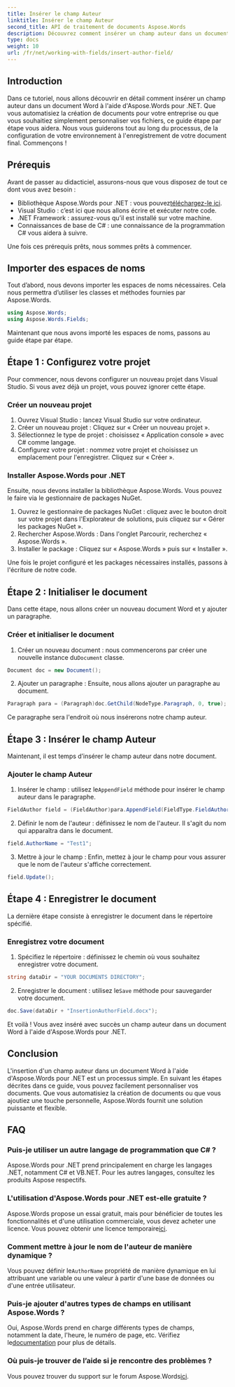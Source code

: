 ```yaml
---
title: Insérer le champ Auteur
linktitle: Insérer le champ Auteur
second_title: API de traitement de documents Aspose.Words
description: Découvrez comment insérer un champ auteur dans un document Word à l'aide d'Aspose.Words pour .NET grâce à notre guide étape par étape. Idéal pour automatiser la création de documents.
type: docs
weight: 10
url: /fr/net/working-with-fields/insert-author-field/
---
```

## Introduction

Dans ce tutoriel, nous allons découvrir en détail comment insérer un champ auteur dans un document Word à l'aide d'Aspose.Words pour .NET. Que vous automatisiez la création de documents pour votre entreprise ou que vous souhaitiez simplement personnaliser vos fichiers, ce guide étape par étape vous aidera. Nous vous guiderons tout au long du processus, de la configuration de votre environnement à l'enregistrement de votre document final. Commençons !

## Prérequis

Avant de passer au didacticiel, assurons-nous que vous disposez de tout ce dont vous avez besoin :

-  Bibliothèque Aspose.Words pour .NET : vous pouvez[téléchargez-le ici](https://releases.aspose.com/words/net/).
- Visual Studio : c’est ici que nous allons écrire et exécuter notre code.
- .NET Framework : assurez-vous qu’il est installé sur votre machine.
- Connaissances de base de C# : une connaissance de la programmation C# vous aidera à suivre.

Une fois ces prérequis prêts, nous sommes prêts à commencer.

## Importer des espaces de noms

Tout d’abord, nous devons importer les espaces de noms nécessaires. Cela nous permettra d’utiliser les classes et méthodes fournies par Aspose.Words.

```csharp
using Aspose.Words;
using Aspose.Words.Fields;
```

Maintenant que nous avons importé les espaces de noms, passons au guide étape par étape.

## Étape 1 : Configurez votre projet

Pour commencer, nous devons configurer un nouveau projet dans Visual Studio. Si vous avez déjà un projet, vous pouvez ignorer cette étape.

### Créer un nouveau projet

1. Ouvrez Visual Studio : lancez Visual Studio sur votre ordinateur.
2. Créer un nouveau projet : Cliquez sur « Créer un nouveau projet ».
3. Sélectionnez le type de projet : choisissez « Application console » avec C# comme langage.
4. Configurez votre projet : nommez votre projet et choisissez un emplacement pour l'enregistrer. Cliquez sur « Créer ».

### Installer Aspose.Words pour .NET

Ensuite, nous devons installer la bibliothèque Aspose.Words. Vous pouvez le faire via le gestionnaire de packages NuGet.

1. Ouvrez le gestionnaire de packages NuGet : cliquez avec le bouton droit sur votre projet dans l'Explorateur de solutions, puis cliquez sur « Gérer les packages NuGet ».
2. Rechercher Aspose.Words : Dans l'onglet Parcourir, recherchez « Aspose.Words ».
3. Installer le package : Cliquez sur « Aspose.Words » puis sur « Installer ».

Une fois le projet configuré et les packages nécessaires installés, passons à l'écriture de notre code.

## Étape 2 : Initialiser le document

Dans cette étape, nous allons créer un nouveau document Word et y ajouter un paragraphe.

### Créer et initialiser le document

1.  Créer un nouveau document : nous commencerons par créer une nouvelle instance du`Document` classe.

```csharp
Document doc = new Document();
```

2. Ajouter un paragraphe : Ensuite, nous allons ajouter un paragraphe au document.

```csharp
Paragraph para = (Paragraph)doc.GetChild(NodeType.Paragraph, 0, true);
```

Ce paragraphe sera l'endroit où nous insérerons notre champ auteur.

## Étape 3 : Insérer le champ Auteur

Maintenant, il est temps d’insérer le champ auteur dans notre document.

### Ajouter le champ Auteur

1.  Insérer le champ : utilisez le`AppendField` méthode pour insérer le champ auteur dans le paragraphe.

```csharp
FieldAuthor field = (FieldAuthor)para.AppendField(FieldType.FieldAuthor, false);
```

2. Définir le nom de l'auteur : définissez le nom de l'auteur. Il s'agit du nom qui apparaîtra dans le document.

```csharp
field.AuthorName = "Test1";
```

3. Mettre à jour le champ : Enfin, mettez à jour le champ pour vous assurer que le nom de l'auteur s'affiche correctement.

```csharp
field.Update();
```

## Étape 4 : Enregistrer le document

La dernière étape consiste à enregistrer le document dans le répertoire spécifié.

### Enregistrez votre document

1. Spécifiez le répertoire : définissez le chemin où vous souhaitez enregistrer votre document.

```csharp
string dataDir = "YOUR DOCUMENTS DIRECTORY";
```

2.  Enregistrer le document : utilisez le`Save` méthode pour sauvegarder votre document.

```csharp
doc.Save(dataDir + "InsertionAuthorField.docx");
```

Et voilà ! Vous avez inséré avec succès un champ auteur dans un document Word à l'aide d'Aspose.Words pour .NET.

## Conclusion

L'insertion d'un champ auteur dans un document Word à l'aide d'Aspose.Words pour .NET est un processus simple. En suivant les étapes décrites dans ce guide, vous pouvez facilement personnaliser vos documents. Que vous automatisiez la création de documents ou que vous ajoutiez une touche personnelle, Aspose.Words fournit une solution puissante et flexible.

## FAQ

### Puis-je utiliser un autre langage de programmation que C# ?

Aspose.Words pour .NET prend principalement en charge les langages .NET, notamment C# et VB.NET. Pour les autres langages, consultez les produits Aspose respectifs.

### L'utilisation d'Aspose.Words pour .NET est-elle gratuite ?

Aspose.Words propose un essai gratuit, mais pour bénéficier de toutes les fonctionnalités et d'une utilisation commerciale, vous devez acheter une licence. Vous pouvez obtenir une licence temporaire[ici](https://purchase.aspose.com/temporary-license/).

### Comment mettre à jour le nom de l'auteur de manière dynamique ?

 Vous pouvez définir le`AuthorName` propriété de manière dynamique en lui attribuant une variable ou une valeur à partir d'une base de données ou d'une entrée utilisateur.

### Puis-je ajouter d'autres types de champs en utilisant Aspose.Words ?

 Oui, Aspose.Words prend en charge différents types de champs, notamment la date, l'heure, le numéro de page, etc. Vérifiez le[documentation](https://reference.aspose.com/words/net/) pour plus de détails.

### Où puis-je trouver de l’aide si je rencontre des problèmes ?

 Vous pouvez trouver du support sur le forum Aspose.Words[ici](https://forum.aspose.com/c/words/8).
